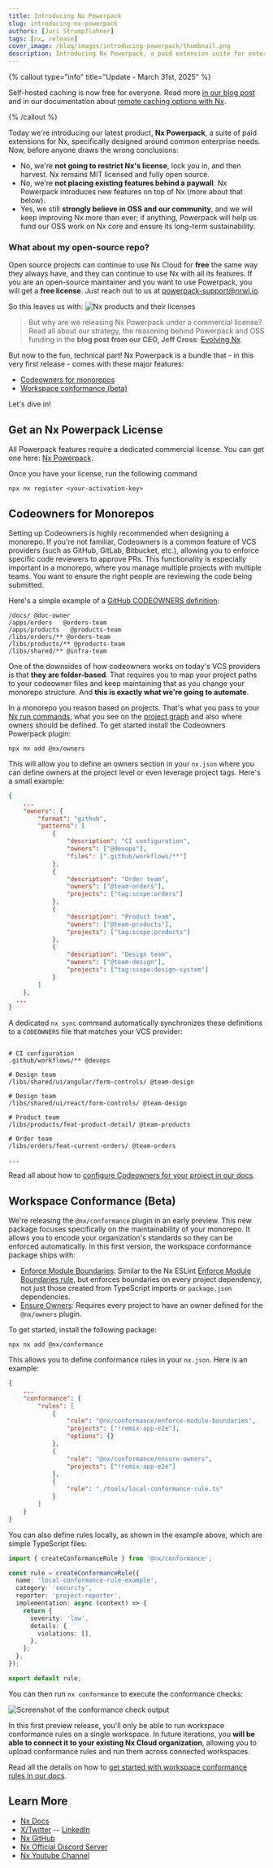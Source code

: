 ```yaml
---
title: Introducing Nx Powerpack
slug: introducing-nx-powerpack
authors: [Juri Strumpflohner]
tags: [nx, release]
cover_image: /blog/images/introducing-powerpack/thumbnail.png
description: Introducing Nx Powerpack, a paid extension suite for enterprise use cases, ensuring Nx remains open source and existing features are free.
---
```


{% callout type="info" title="Update - March 31st, 2025" %}

Self-hosted caching is now free for everyone. Read more [in our blog post](/blog/custom-runners-and-self-hosted-caching) and in our documentation about [remote caching options with Nx](/remote-cache).

{% /callout %}

Today we're introducing our latest product, **Nx Powerpack**, a suite of paid extensions for Nx, specifically designed around common enterprise needs. Now, before anyone draws the wrong conclusions:

- No, we're **not going to restrict Nx's license**, lock you in, and then harvest. Nx remains MIT licensed and fully open source.
- No, we're **not placing existing features behind a paywall**. Nx Powerpack introduces new features on top of Nx (more about that below).
- Yes, we still **strongly believe in OSS and our community**, and we will keep improving Nx more than ever; if anything, Powerpack will help us fund our OSS work on Nx core and ensure its long-term sustainability.

### What about my open-source repo?

Open source projects can continue to use Nx Cloud for **free** the same way they always have, and they can continue to use Nx with all its features. If you are an open-source maintainer and you want to use Powerpack, you will get a **free license**. Just reach out to us at [powerpack-support@nrwl.io](mailto:powerpack-support@nrwl.io).

So this leaves us with:
![Nx products and their licenses](/blog/images/evolving-nx/nx-products-licenses.avif)

> But why are we releasing Nx Powerpack under a commercial license? Read all about our strategy, the reasoning behind Powerpack and OSS funding in the **blog post from our CEO, Jeff Cross**: [Evolving Nx](/blog/evolving-nx).

But now to the fun, technical part! Nx Powerpack is a bundle that - in this very first release - comes with these major features:

- [Codeowners for monorepos](#codeowners-for-monorepos)
- [Workspace conformance (beta)](#workspace-conformance-beta)

Let's dive in!

## Get an Nx Powerpack License

All Powerpack features require a dedicated commercial license. You can get one here: [Nx Powerpack](/powerpack).

Once you have your license, run the following command

```shell
npx nx register <your-activation-key>
```

## Codeowners for Monorepos

Setting up Codeowners is highly recommended when designing a monorepo. If you're not familiar, Codeowners is a common feature of VCS providers (such as GitHub, GitLab, Bitbucket, etc.), allowing you to enforce specific code reviewers to approve PRs. This functionality is especially important in a monorepo, where you manage multiple projects with multiple teams. You want to ensure the right people are reviewing the code being submitted.

Here's a simple example of a [GitHub CODEOWNERS definition](https://docs.github.com/en/repositories/managing-your-repositorys-settings-and-features/customizing-your-repository/about-code-owners):

```plain {% fileName=".github/CODEOWNERS" %}
/docs/ @doc-owner
/apps/orders   @orders-team
/apps/products   @products-team
/libs/orders/** @orders-team
/libs/products/** @products-team
/libs/shared/** @infra-team
```

One of the downsides of how codeowners works on today's VCS providers is that **they are folder-based**. That requires you to map your project paths to your codeowner files and keep maintaining that as you change your monorepo structure. And **this is exactly what we're going to automate**.

In a monorepo you reason based on projects. That's what you pass to your [Nx run commands](/features/run-tasks), what you see on the [project graph](/features/explore-graph) and also where owners should be defined. To get started install the Codeowners Powerpack plugin:

```shell
npx nx add @nx/owners
```

This will allow you to define an owners section in your `nx.json` where you can define owners at the project level or even leverage project tags. Here's a small example:

```json {% fileName="nx.json" %}
{
    ...
    "owners": {
        "format": "github",
        "patterns": [
            {
                "description": "CI configuration",
                "owners": ["@devops"],
                "files": [".github/workflows/**"]
            },
            {
                "description": "Order team",
                "owners": ["@team-orders"],
                "projects": ["tag:scope:orders"]
            },
            {
                "description": "Product team",
                "owners": ["@team-products"],
                "projects": ["tag:scope:products"]
            },
            {
                "description": "Design team",
                "owners": ["@team-design"],
                "projects": ["tag:scope:design-system"]
            }
        ]
    },
  ...
}
```

A dedicated `nx sync` command automatically synchronizes these definitions to a `CODEOWNERS` file that matches your VCS provider:

```{% fileName=".github/CODEOWNERS" %}

# CI configuration
.github/workflows/** @devops

# Design team
/libs/shared/ui/angular/form-controls/ @team-design

# Design team
/libs/shared/ui/react/form-controls/ @team-design

# Product team
/libs/products/feat-product-detail/ @team-products

# Order team
/libs/orders/feat-current-orders/ @team-orders

...
```

Read all about how to [configure Codeowners for your project in our docs](/nx-enterprise/powerpack/owners).

## Workspace Conformance (Beta)

We're releasing the `@nx/conformance` plugin in an early preview. This new package focuses specifically on the maintainability of your monorepo. It allows you to encode your organization's standards so they can be enforced automatically. In this first version, the workspace conformance package ships with:

- [Enforce Module Boundaries](/nx-api/conformance#enforce-module-boundaries): Similar to the Nx ESLint [Enforce Module Boundaries rule](https://nx-dev-git-docs-powerpack-nrwl.vercel.app/features/enforce-module-boundaries), but enforces boundaries on every project dependency, not just those created from TypeScript imports or `package.json` dependencies.
- [Ensure Owners](/nx-api/conformance#ensure-owners): Requires every project to have an owner defined for the `@nx/owners` plugin.

To get started, install the following package:

```shell
npx nx add @nx/conformance
```

This allows you to define conformance rules in your `nx.json`. Here is an example:

```json {% fileName="nx.json" %}
{
    ...
    "conformance": {
        "rules": [
            {
                "rule": "@nx/conformance/enforce-module-boundaries",
                "projects": ["!remix-app-e2e"],
                "options": {}
            },
            {
                "rule": "@nx/conformance/ensure-owners",
                "projects": ["!remix-app-e2e"]
            },
            {
                "rule": "./tools/local-conformance-rule.ts"
            }
        ]
    }
}
```

You can also define rules locally, as shown in the example above, which are simple TypeScript files:

```ts
import { createConformanceRule } from '@nx/conformance';

const rule = createConformanceRule({
  name: 'local-conformance-rule-example',
  category: 'security',
  reporter: 'project-reporter',
  implementation: async (context) => {
    return {
      severity: 'low',
      details: {
        violations: [],
      },
    };
  },
});

export default rule;
```

You can then run `nx conformance` to execute the conformance checks:

![Screenshot of the conformance check output](/blog/images/introducing-powerpack/conformance-check.avif)

In this first preview release, you'll only be able to run workspace conformance rules on a single workspace. In future iterations, you **will be able to connect it to your existing Nx Cloud organization**, allowing you to upload conformance rules and run them across connected workspaces.

Read all the details on how to [get started with workspace conformance rules in our docs](/nx-enterprise/powerpack/conformance).

## Learn More

- [Nx Docs](/getting-started/intro)
- [X/Twitter](https://twitter.com/nxdevtools) -- [LinkedIn](https://www.linkedin.com/company/nrwl/)
- [Nx GitHub](https://github.com/nrwl/nx)
- [Nx Official Discord Server](https://go.nx.dev/community)
- [Nx Youtube Channel](https://www.youtube.com/@nxdevtools)
